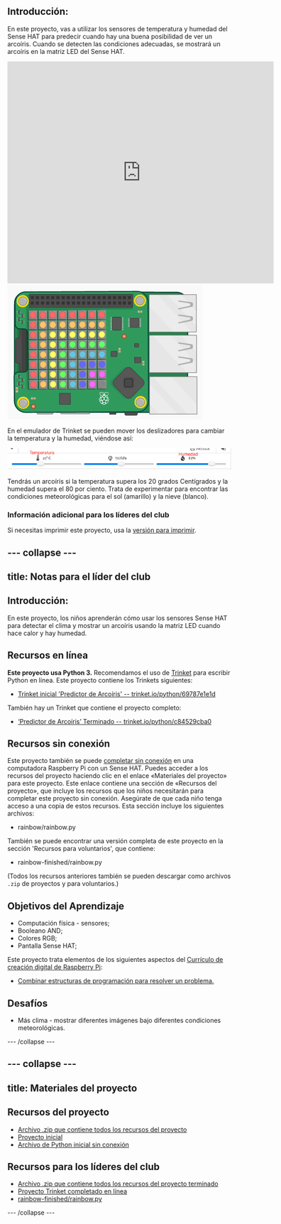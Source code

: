 ## Introducción:

En este proyecto, vas a utilizar los sensores de temperatura y humedad del Sense HAT para predecir cuando hay una buena posibilidad de ver un arcoíris. Cuando se detecten las condiciones adecuadas, se mostrará un arcoíris en la matriz LED del Sense HAT.

<div class="trinket">
  <iframe src="https://trinket.io/embed/python/c84529cba0?outputOnly=true&start=result" width="600" height="500" frameborder="0" marginwidth="0" marginheight="0" allowfullscreen mark="crwd-mark">
</iframe> <img src="images/rainbow-final.png" />
</div>

En el emulador de Trinket se pueden mover los deslizadores para cambiar la temperatura y la humedad, viéndose así:

![captura de pantalla](images/rainbow-sliders.png)

Tendrás un arcoíris si la temperatura supera los 20 grados Centígrados y la humedad supera el 80 por ciento. Trata de experimentar para encontrar las condiciones meteorológicas para el sol (amarillo) y la nieve (blanco).

### Información adicional para los líderes del club

Si necesitas imprimir este proyecto, usa la [versión para imprimir](https://projects.raspberrypi.org/es-LA/projects/rainbow-predictor/print).

--- collapse ---
---
title: Notas para el líder del club
---
## Introducción:

En este proyecto, los niños aprenderán cómo usar los sensores Sense HAT para detectar el clima y mostrar un arcoíris usando la matriz LED cuando hace calor y hay humedad.

## Recursos en línea

**Este proyecto usa Python 3.** Recomendamos el uso de [Trinket](https://trinket.io/) para escribir Python en línea. Este proyecto contiene los Trinkets siguientes:

* [Trinket inicial 'Predictor de Arcoíris' -- trinket.io/python/69787e1e1d](https://trinket.io/python/69787e1e1d)

También hay un Trinket que contiene el proyecto completo:

* [‘Predictor de Arcoíris’ Terminado -- trinket.io/python/c84529cba0](https://trinket.io/python/c84529cba0)

## Recursos sin conexión

Este proyecto también se puede [completar sin conexión](https://www.codeclubprojects.org/en-GB/resources/physical-sense-hat/) en una computadora Raspberry Pi con un Sense HAT. Puedes acceder a los recursos del proyecto haciendo clic en el enlace «Materiales del proyecto» para este proyecto. Este enlace contiene una sección de «Recursos del proyecto», que incluye los recursos que los niños necesitarán para completar este proyecto sin conexión. Asegúrate de que cada niño tenga acceso a una copia de estos recursos. Esta sección incluye los siguientes archivos:

* rainbow/rainbow.py

También se puede encontrar una versión completa de este proyecto en la sección 'Recursos para voluntarios', que contiene:

* rainbow-finished/rainbow.py

(Todos los recursos anteriores también se pueden descargar como archivos `.zip` de proyectos y para voluntarios.)

## Objetivos del Aprendizaje

* Computación física - sensores;
* Booleano AND; 
* Colores RGB;
* Pantalla Sense HAT;

Este proyecto trata elementos de los siguientes aspectos del [Currículo de creación digital de Raspberry Pi](https://rpf.io/curriculum):

* [Combinar estructuras de programación para resolver un problema.](https://www.raspberrypi.org/curriculum/programming/builder)

## Desafíos

* Más clima - mostrar diferentes imágenes bajo diferentes condiciones meteorológicas. 

--- /collapse ---

--- collapse ---
---
title: Materiales del proyecto
---
## Recursos del proyecto

* [Archivo .zip que contiene todos los recursos del proyecto](resources/rainbow-project-resources.zip)
* [Proyecto inicial](https://trinket.io/python/69787e1e1d)
* [Archivo de Python inicial sin conexión](resources/rainbow-rainbow.py)

## Recursos para los líderes del club

* [Archivo .zip que contiene todos los recursos del proyecto terminado](resources/rainbow-volunteer-resources.zip)
* [Proyecto Trinket completado en línea](https://trinket.io/python/c84529cba0)
* [rainbow-finished/rainbow.py](resources/rainbow-final-rainbow.py)

--- /collapse ---